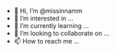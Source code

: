- 👋 Hi, I’m @missinnamm
- 👀 I’m interested in ...
- 🌱 I’m currently learning ...
- 💞️ I’m looking to collaborate on ...
- 📫 How to reach me ...

<!---
missinnamm/missinnamm is a ✨ special ✨ repository because its `README.md` (this file) appears on your GitHub profile.
You can click the Preview link to take a look at your changes.
--->
